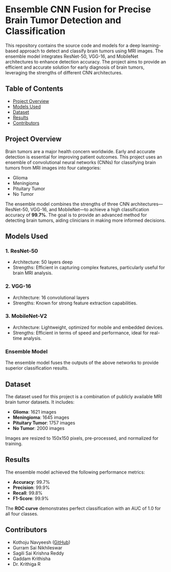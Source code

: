 # Ensemble CNN Fusion for Precise Brain Tumor Detection and Classification

This repository contains the source code and models for a deep learning-based approach to detect and classify brain tumors using MRI images. The ensemble model integrates ResNet-50, VGG-16, and MobileNet architectures to enhance detection accuracy. The project aims to provide an efficient and accurate solution for early diagnosis of brain tumors, leveraging the strengths of different CNN architectures.

## Table of Contents
- [Project Overview](#project-overview)
- [Models Used](#models-used)
- [Dataset](#dataset)
- [Results](#results)
- [Contributors](#contributors)

## Project Overview

Brain tumors are a major health concern worldwide. Early and accurate detection is essential for improving patient outcomes. This project uses an ensemble of convolutional neural networks (CNNs) for classifying brain tumors from MRI images into four categories:
- Glioma
- Meningioma
- Pituitary Tumor
- No Tumor

The ensemble model combines the strengths of three CNN architectures—ResNet-50, VGG-16, and MobileNet—to achieve a high classification accuracy of **99.7%**. The goal is to provide an advanced method for detecting brain tumors, aiding clinicians in making more informed decisions.

## Models Used

### 1. ResNet-50
- Architecture: 50 layers deep
- Strengths: Efficient in capturing complex features, particularly useful for brain MRI analysis.

### 2. VGG-16
- Architecture: 16 convolutional layers
- Strengths: Known for strong feature extraction capabilities.

### 3. MobileNet-V2
- Architecture: Lightweight, optimized for mobile and embedded devices.
- Strengths: Efficient in terms of speed and performance, ideal for real-time analysis.

### Ensemble Model
The ensemble model fuses the outputs of the above networks to provide superior classification results.

## Dataset

The dataset used for this project is a combination of publicly available MRI brain tumor datasets. It includes:
- **Glioma**: 1621 images
- **Meningioma**: 1645 images
- **Pituitary Tumor**: 1757 images
- **No Tumor**: 2000 images

Images are resized to 150x150 pixels, pre-processed, and normalized for training.

## Results

The ensemble model achieved the following performance metrics:
- **Accuracy**: 99.7%
- **Precision**: 99.9%
- **Recall**: 99.8%
- **F1-Score**: 99.9%

The **ROC curve** demonstrates perfect classification with an AUC of 1.0 for all four classes.

## Contributors

- Kothoju Navyeesh ([GitHub](https://github.com/navyeesh))
- Gurram Sai Nikhileswar
- Sagili Sai Krishna Reddy
- Gaddam Krithisha
- Dr. Krithiga R

